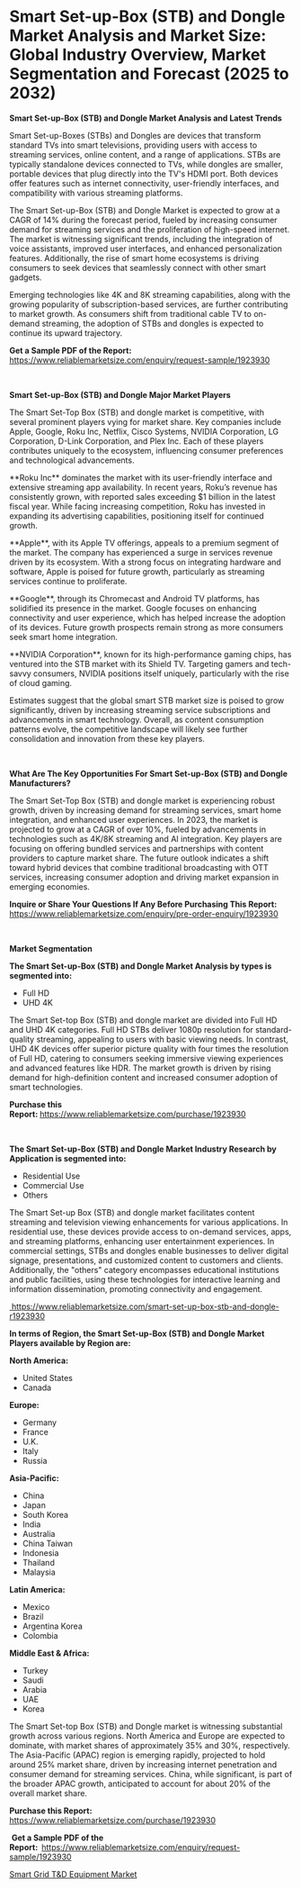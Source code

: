 <p><h1>Smart Set-up-Box (STB) and Dongle Market Analysis and Market Size: Global Industry Overview, Market Segmentation and Forecast (2025 to 2032)</h1></p><p><strong>Smart Set-up-Box (STB) and Dongle Market Analysis and Latest Trends</strong></p>
<p><p>Smart Set-up-Boxes (STBs) and Dongles are devices that transform standard TVs into smart televisions, providing users with access to streaming services, online content, and a range of applications. STBs are typically standalone devices connected to TVs, while dongles are smaller, portable devices that plug directly into the TV's HDMI port. Both devices offer features such as internet connectivity, user-friendly interfaces, and compatibility with various streaming platforms.</p><p>The Smart Set-up-Box (STB) and Dongle Market is expected to grow at a CAGR of 14% during the forecast period, fueled by increasing consumer demand for streaming services and the proliferation of high-speed internet. The market is witnessing significant trends, including the integration of voice assistants, improved user interfaces, and enhanced personalization features. Additionally, the rise of smart home ecosystems is driving consumers to seek devices that seamlessly connect with other smart gadgets.</p><p>Emerging technologies like 4K and 8K streaming capabilities, along with the growing popularity of subscription-based services, are further contributing to market growth. As consumers shift from traditional cable TV to on-demand streaming, the adoption of STBs and dongles is expected to continue its upward trajectory.</p></p>
<p><strong>Get a Sample PDF of the Report:&nbsp;</strong> <a href="https://www.reliablemarketsize.com/enquiry/request-sample/1923930?utm_campaign=1952&utm_medium=2&utm_source=Github&utm_content=ia&utm_term=14012025&utm_id=smart-set-up-box-stb-and-dongle">https://www.reliablemarketsize.com/enquiry/request-sample/1923930</a></p>
<p>&nbsp;</p>
<p><strong>Smart Set-up-Box (STB) and Dongle Major Market Players</strong></p>
<p><p>The Smart Set-Top Box (STB) and dongle market is competitive, with several prominent players vying for market share. Key companies include Apple, Google, Roku Inc, Netflix, Cisco Systems, NVIDIA Corporation, LG Corporation, D-Link Corporation, and Plex Inc. Each of these players contributes uniquely to the ecosystem, influencing consumer preferences and technological advancements.</p><p>**Roku Inc** dominates the market with its user-friendly interface and extensive streaming app availability. In recent years, Roku’s revenue has consistently grown, with reported sales exceeding $1 billion in the latest fiscal year. While facing increasing competition, Roku has invested in expanding its advertising capabilities, positioning itself for continued growth.</p><p>**Apple**, with its Apple TV offerings, appeals to a premium segment of the market. The company has experienced a surge in services revenue driven by its ecosystem. With a strong focus on integrating hardware and software, Apple is poised for future growth, particularly as streaming services continue to proliferate.</p><p>**Google**, through its Chromecast and Android TV platforms, has solidified its presence in the market. Google focuses on enhancing connectivity and user experience, which has helped increase the adoption of its devices. Future growth prospects remain strong as more consumers seek smart home integration.</p><p>**NVIDIA Corporation**, known for its high-performance gaming chips, has ventured into the STB market with its Shield TV. Targeting gamers and tech-savvy consumers, NVIDIA positions itself uniquely, particularly with the rise of cloud gaming.</p><p>Estimates suggest that the global smart STB market size is poised to grow significantly, driven by increasing streaming service subscriptions and advancements in smart technology. Overall, as content consumption patterns evolve, the competitive landscape will likely see further consolidation and innovation from these key players.</p></p>
<p>&nbsp;</p>
<p><strong>What Are The Key Opportunities For Smart Set-up-Box (STB) and Dongle Manufacturers?</strong></p>
<p><p>The Smart Set-Top Box (STB) and dongle market is experiencing robust growth, driven by increasing demand for streaming services, smart home integration, and enhanced user experiences. In 2023, the market is projected to grow at a CAGR of over 10%, fueled by advancements in technologies such as 4K/8K streaming and AI integration. Key players are focusing on offering bundled services and partnerships with content providers to capture market share. The future outlook indicates a shift toward hybrid devices that combine traditional broadcasting with OTT services, increasing consumer adoption and driving market expansion in emerging economies.</p></p>
<p><strong>Inquire or Share Your Questions If Any Before Purchasing This Report:</strong> <a href="https://www.reliablemarketsize.com/enquiry/pre-order-enquiry/1923930?utm_campaign=1952&utm_medium=2&utm_source=Github&utm_content=ia&utm_term=14012025&utm_id=smart-set-up-box-stb-and-dongle">https://www.reliablemarketsize.com/enquiry/pre-order-enquiry/1923930</a></p>
<p>&nbsp;</p>
<p><strong>Market Segmentation</strong></p>
<p><strong>The Smart Set-up-Box (STB) and Dongle Market Analysis by types is segmented into:</strong></p>
<p><ul><li>Full HD</li><li>UHD 4K</li></ul></p>
<p><p>The Smart Set-top Box (STB) and dongle market are divided into Full HD and UHD 4K categories. Full HD STBs deliver 1080p resolution for standard-quality streaming, appealing to users with basic viewing needs. In contrast, UHD 4K devices offer superior picture quality with four times the resolution of Full HD, catering to consumers seeking immersive viewing experiences and advanced features like HDR. The market growth is driven by rising demand for high-definition content and increased consumer adoption of smart technologies.</p></p>
<p><strong>Purchase this Report:&nbsp;</strong><a href="https://www.reliablemarketsize.com/purchase/1923930?utm_campaign=1952&utm_medium=2&utm_source=Github&utm_content=ia&utm_term=14012025&utm_id=smart-set-up-box-stb-and-dongle">https://www.reliablemarketsize.com/purchase/1923930</a></p>
<p>&nbsp;</p>
<p><strong>The Smart Set-up-Box (STB) and Dongle Market Industry Research by Application is segmented into:</strong></p>
<p><ul><li>Residential Use</li><li>Commercial Use</li><li>Others</li></ul></p>
<p><p>The Smart Set-up Box (STB) and dongle market facilitates content streaming and television viewing enhancements for various applications. In residential use, these devices provide access to on-demand services, apps, and streaming platforms, enhancing user entertainment experiences. In commercial settings, STBs and dongles enable businesses to deliver digital signage, presentations, and customized content to customers and clients. Additionally, the "others" category encompasses educational institutions and public facilities, using these technologies for interactive learning and information dissemination, promoting connectivity and engagement.</p></p>
<p><a href="https://www.reliablemarketsize.com/smart-set-up-box-stb-and-dongle-r1923930?utm_campaign=1952&utm_medium=2&utm_source=Github&utm_content=ia&utm_term=14012025&utm_id=smart-set-up-box-stb-and-dongle">&nbsp;https://www.reliablemarketsize.com/smart-set-up-box-stb-and-dongle-r1923930</a></p>
<p><strong>In terms of Region, the Smart Set-up-Box (STB) and Dongle Market Players available by Region are:</strong></p>
<p>
    <p> <strong> North America: </strong>
        <ul>
            <li>United States</li>
            <li>Canada</li>
        </ul>
        </p> 
    <p> <strong> Europe: </strong>
        <ul>
            <li>Germany</li>
            <li>France</li>
            <li>U.K.</li>
            <li>Italy</li>
            <li>Russia</li>
        </ul>
        </p> 
    <p> <strong> Asia-Pacific: </strong>
        <ul>
            <li>China</li>
            <li>Japan</li>
            <li>South Korea</li>
            <li>India</li>
            <li>Australia</li>
            <li>China Taiwan</li>
            <li>Indonesia</li>
            <li>Thailand</li>
            <li>Malaysia</li>
        </ul>
        </p> 
    <p> <strong> Latin America: </strong>
        <ul>
            <li>Mexico</li>
            <li>Brazil</li>
            <li>Argentina Korea</li>
            <li>Colombia</li>
        </ul>
        </p> 
    <p> <strong> Middle East & Africa: </strong>
        <ul>
            <li>Turkey</li>
            <li>Saudi</li>
            <li>Arabia</li>
            <li>UAE</li>
            <li>Korea</li>
        </ul>
    </p>
    </p>
<p><p>The Smart Set-top Box (STB) and Dongle market is witnessing substantial growth across various regions. North America and Europe are expected to dominate, with market shares of approximately 35% and 30%, respectively. The Asia-Pacific (APAC) region is emerging rapidly, projected to hold around 25% market share, driven by increasing internet penetration and consumer demand for streaming services. China, while significant, is part of the broader APAC growth, anticipated to account for about 20% of the overall market share.</p></p>
<p><strong>Purchase this Report: </strong><a href="https://www.reliablemarketsize.com/purchase/1923930?utm_campaign=1952&utm_medium=2&utm_source=Github&utm_content=ia&utm_term=14012025&utm_id=smart-set-up-box-stb-and-dongle">https://www.reliablemarketsize.com/purchase/1923930</a></p>
<p>&nbsp;<strong>Get a Sample PDF of the Report:&nbsp;&nbsp;</strong><a href="https://www.reliablemarketsize.com/enquiry/request-sample/1923930?utm_campaign=1952&utm_medium=2&utm_source=Github&utm_content=ia&utm_term=14012025&utm_id=smart-set-up-box-stb-and-dongle">https://www.reliablemarketsize.com/enquiry/request-sample/1923930</a></p>
<p><strong></strong></p>
<p><p><a href="https://github.com/dringals/Market-Research-Report-List-6/blob/main/smart-grid-td-equipment-market.md?utm_campaign=1952&utm_medium=2&utm_source=Github&utm_content=ia&utm_term=14012025&utm_id=smart-set-up-box-stb-and-dongle">Smart Grid T&D Equipment Market</a></p></p>
